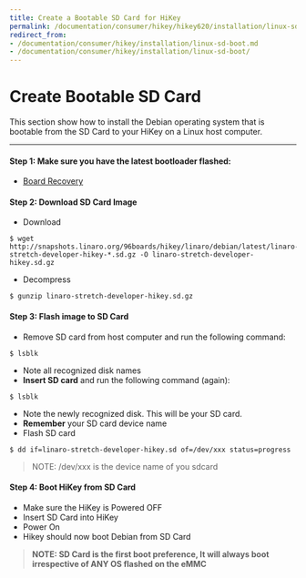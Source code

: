 ```yaml
---
title: Create a Bootable SD Card for HiKey
permalink: /documentation/consumer/hikey/hikey620/installation/linux-sd-boot/
redirect_from:
- /documentation/consumer/hikey/installation/linux-sd-boot.md
- /documentation/consumer/hikey/installation/linux-sd-boot/
---
```


# Create Bootable SD Card

This section show how to install the Debian operating system that is bootable from the SD Card to your HiKey on a Linux host computer.

***

#### Step 1: Make sure you have the latest bootloader flashed:
  - [Board Recovery](board-recovery/)

#### Step 2: Download SD Card Image
- Download
```shell
$ wget http://snapshots.linaro.org/96boards/hikey/linaro/debian/latest/linaro-stretch-developer-hikey-*.sd.gz -O linaro-stretch-developer-hikey.sd.gz
```
- Decompress
```shell
$ gunzip linaro-stretch-developer-hikey.sd.gz
```

#### Step 3: Flash image to SD Card

- Remove SD card from host computer and run the following command:
```shell
$ lsblk
```
- Note all recognized disk names
- **Insert SD card** and run the following command (again):
```shell
$ lsblk
```
- Note the newly recognized disk. This will be your SD card.
- **Remember** your SD card device name
- Flash SD card
```shell
$ dd if=linaro-stretch-developer-hikey.sd of=/dev/xxx status=progress
```
> NOTE: /dev/xxx is the device name of you sdcard

#### Step 4: Boot HiKey from SD Card
- Make sure the HiKey is Powered OFF
- Insert SD Card into HiKey
- Power On
- Hikey should now boot Debian from SD Card

>**NOTE: SD Card is the first boot preference, It will always boot irrespective of ANY OS flashed on the eMMC**

